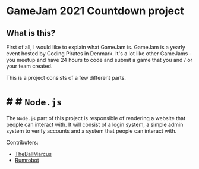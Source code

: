 # GameJam 2021 Countdown project
## What is this?
First of all, I would like to explain what GameJam is. GameJam is a yearly event hosted by Coding Pirates in Denmark.
It's a lot like other GameJams - you meetup and have 24 hours to code and submit a game that you and / or your team created.

This is a project consists of a few different parts. 

# # # ```Node.js```
The ```Node.js``` part of this project is responsible of rendering a website that people can interact with. It will consist of a login system, a simple admin system to verify accounts and a system that people can interact with. 


Contributers:
  - [TheBallMarcus](https://github.com/Theballmarcus)
  - [Rumrobot](https://github.com/Rumrobot)